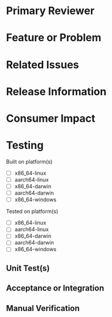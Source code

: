 # Primary Reviewer
<!---
Select one (usually) person to be the "primary reviewer" for this PR
--->

# Feature or Problem
<!---
Briefly describe the reason for this pull request: the feature being added or problem being solved.
--->

# Related Issues
<!--- 
Link to any issues or correlated pull requests that are related to this PR. For example, if this PR fixes an issue, link to that issue here.
--->

# Release Information
<!---
Clearly state the target release for this code. If there isn't a specific target version, you can state the `next` release, etc. 
--->

# Consumer Impact
<!---
Indicate the impact, if any, this change will have on other consumers, dependencies, or dependents. In other words, the "blast radius" of the impact of this change and what steps related projects may need to take in response to this.
--->

# Testing
<!---
Declare the testing information for this pull request
--->

<!---
Identify the platforms on which this code was built (include both OS and CPU architecture)
--->
Built on platform(s)
- [ ] x86_64-linux
- [ ] aarch64-linux
- [ ] x86_64-darwin
- [ ] aarch64-darwin
- [ ] x86_64-windows

<!---
Identify the platforms on which this code was tested (include both OS and CPU architecture)
--->
Tested on platform(s)
- [ ] x86_64-linux
- [ ] aarch64-linux
- [ ] x86_64-darwin
- [ ] aarch64-darwin
- [ ] x86_64-windows

## Unit Test(s)
<!---
Indicate if unit tests were added or modified, and if so, which ones 
--->

## Acceptance or Integration
<!---
Indicate any changes or additions to the acceptance or integration test suite 
--->

## Manual Verification
<!---
Mandatory. Indicate the steps that you took to verify that this pull request works 
--->


